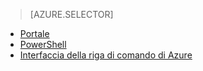 > [AZURE.SELECTOR]
- [Portale](virtual-network-manage-nsg-arm-portal.md)
- [PowerShell](virtual-network-manage-nsg-arm-ps.md)
- [Interfaccia della riga di comando di Azure](virtual-network-manage-nsg-arm-cli.md)

<!---HONumber=AcomDC_0914_2016-->